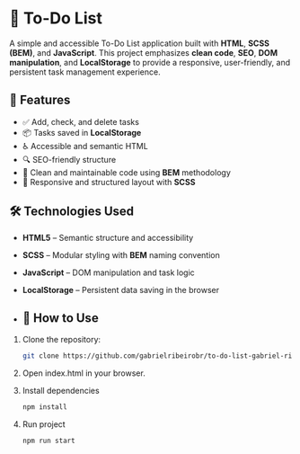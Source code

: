 # 📝 To-Do List

A simple and accessible To-Do List application built with **HTML**, **SCSS (BEM)**, and **JavaScript**. This project emphasizes **clean code**, **SEO**, **DOM manipulation**, and **LocalStorage** to provide a responsive, user-friendly, and persistent task management experience.

## 🚀 Features

- ✅ Add, check, and delete tasks
- 📦 Tasks saved in **LocalStorage**
- ♿️ Accessible and semantic HTML
- 🔍 SEO-friendly structure
- 🧼 Clean and maintainable code using **BEM** methodology
- 🎨 Responsive and structured layout with **SCSS**

## 🛠️ Technologies Used

- **HTML5** – Semantic structure and accessibility
- **SCSS** – Modular styling with **BEM** naming convention
- **JavaScript** – DOM manipulation and task logic
- **LocalStorage** – Persistent data saving in the browser

- ## 🔧 How to Use

1. Clone the repository:
   ```bash
   git clone https://github.com/gabrielribeirobr/to-do-list-gabriel-ribeiro-v2
   ```
2. Open index.html in your browser.

3. Install dependencies
   ```bash
   npm install
   ```
4. Run project
   ```bash
   npm run start
   ```
